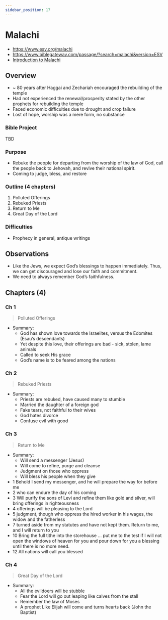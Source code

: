 ```yaml
---
sidebar_position: 17
---
```


# Malachi

- https://www.esv.org/malachi
- https://www.biblegateway.com/passage/?search=malachi&version=ESV
- [Introduction to Malachi](https://www.esv.org/resources/esv-global-study-bible/introduction-to-malachi)

## Overview

- ~ 80 years after Haggai and Zechariah encouraged the rebuilding of the temple
- Had not experienced the renewal/prosperity stated by the other prophets for rebuilding the temple
- Faced economic difficulties due to drought and crop failure
- Lost of hope, worship was a mere form, no substance 

### Bible Project
TBD

### Purpose

- Rebuke the people for departing from the worship of the law of God, call the people back to Jehovah, and revive their national spirit.
- Coming to judge, bless, and restore 

### Outline (4 chapters)

1. Polluted Offerings
2. Rebuked Priests
3. Return to Me
4. Great Day of the Lord

### Difficulties

- Prophecy in general, antique writings 

## Observations

- Like the Jews, we expect God’s blessings to happen immediately. Thus, we can get discouraged and lose our faith and commitment. 
- We need to always remember God’s faithfulness.

## Chapters (4)

### Ch 1 
> Polluted Offerings

- Summary:
  - God has shown love towards the Israelites, versus the Edomites (Esau’s descendants)
  - Yet despite this love, their offerings are bad - sick, stolen, lame animals
  - Called to seek His grace
  - God’s name is to be feared among the nations

### Ch 2 
> Rebuked Priests

- Summary:
  - Priests are rebuked, have caused many to stumble
  - Married the daughter of a foreign god
  - Fake tears, not faithful to their wives
  - God hates divorce
  - Confuse evil with good 

### Ch 3 
> Return to Me

- Summary:
  - Will send a messenger (Jesus)
  - Will come to refine, purge and cleanse
  - Judgment on those who oppress
  - Will bless his people when they give
- 1 Behold I send my messenger, and he will prepare the way for before me
- 2 who can endure the day of his coming
- 3 Will purify the sons of Levi and refine them like gold and silver, will bring offerings in righteousness
- 4 offerings will be pleasing to the Lord
- 5 judgment, though who oppress the hired worker in his wages, the widow and the fatherless
- 7 turned aside from my statutes and have not kept them. Return to me, and I will return to you
- 10 Bring the full tithe into the storehouse ... put me to the test if I will not open the windows of heaven for you and pour down for you a blessing until there is no more need.
- 12 All nations will call you blessed

### Ch 4 
> Great Day of the Lord

- Summary:
  - All the evildoers will be stubble
  - Fear the Lord will go out leaping like calves from the stall
  - Remember the law of Moses
  - A prophet Like Elijah will come and turns hearts back (John the Baptist)

